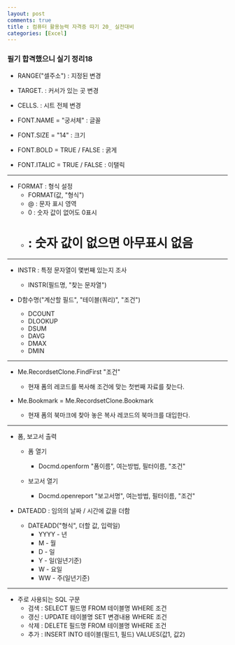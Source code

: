 ```yaml
---
layout: post
comments: true
title : 컴퓨터 활용능력 자격증 따기 20_ 실전대비
categories: [Excel]
---
```


### 필기 합격했으니 실기 정리18


* RANGE("셀주소") : 지정된  변경
- TARGET. : 커서가 있는 곳 변경
- CELLS. : 시트 전체 변경


- FONT.NAME = "궁서체" : 글꼴
- FONT.SIZE = "14" : 크기
- FONT.BOLD = TRUE / FALSE : 굵게
- FONT.ITALIC = TRUE / FALSE : 이탤릭

-----------------------------------------------

- FORMAT : 형식 설정
  - FORMAT(값, "형식")
  - @ : 문자 표시 영역
  - 0 : 숫자 값이 없어도 0표시
  - # : 숫자 값이 없으면 아무표시 없음

-----------------------------------------------


- INSTR : 특정 문자열이 몇번째 있는지 조사
  - INSTR(필드명, "찾는 문자열")


- D함수명("계산할 필드", "테이블(쿼리)", "조건")
  - DCOUNT
  - DLOOKUP
  - DSUM
  - DAVG
  - DMAX
  - DMIN


--------------------------------------------------

- Me.RecordsetClone.FindFirst "조건"
  - 현재 폼의 레코드를 복사해 조건에 맞는 첫번째 자료를 찾는다.


- Me.Bookmark = Me.RecordsetClone.Bookmark
  - 현재 폼의 북마크에 찾아 놓은 복사 레코드의 북마크를 대입한다.


-----------------------------------------------

- 폼, 보고서 출력
  - 폼 열기
    - Docmd.openform "폼이름", 여는방법, 필터이름, "조건"


  - 보고서 열기
    - Docmd.openreport "보고서명", 여는방법, 필터이름, "조건"


- DATEADD : 임의의 날짜 / 시간에 값을 더함
  - DATEADD("형식", 더할 값, 입력일)
    - YYYY - 년
    - M - 월
    - D - 일
    - Y - 일(일년기준)
    - W - 요일
    - WW - 주(일년기준)

-----------------------------------------------------

- 주로 사용되는 SQL 구문
  - 검색 : SELECT 필드명 FROM 테이블명 WHERE 조건
  - 갱신 : UPDATE 테이블명 SET 변경내용 WHERE 조건
  - 삭제 : DELETE 필드명 FROM 테이블명 WHERE 조건
  - 추가 : INSERT INTO 테이블(필드1, 필드) VALUES(값1, 값2)
